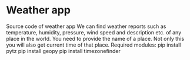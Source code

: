 # Weather app
 Source code of weather app We can find weather reports such as temperature, humidity, pressure, wind speed and description etc. of any place in the world. You need to provide the name of a place. Not only this you will also get current time of that place.   Required modules:   pip install pytz    pip install geopy   pip install timezonefinder

